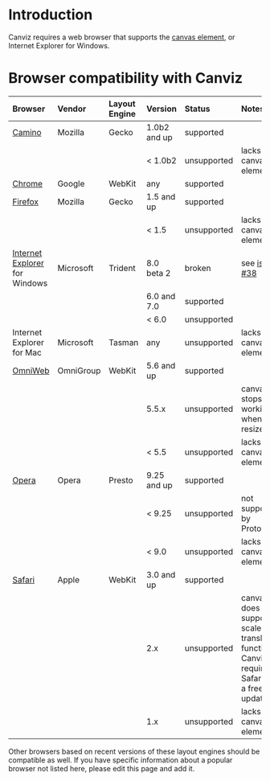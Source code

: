 # Introduction #

Canviz requires a web browser that supports the [canvas element](http://en.wikipedia.org/wiki/Canvas_(HTML_element)), or Internet Explorer for Windows.


# Browser compatibility with Canviz #

| **Browser** | **Vendor** | **Layout Engine** | **Version** | **Status** | **Notes** |
|:------------|:-----------|:------------------|:------------|:-----------|:----------|
| [Camino](http://www.caminobrowser.org/) | Mozilla | Gecko | 1.0b2 and up | supported |  |
|  |  |  | < 1.0b2 | unsupported | lacks canvas element |
| [Chrome](http://www.google.com/chrome) | Google | WebKit | any | supported |  |
| [Firefox](http://www.getfirefox/) | Mozilla | Gecko | 1.5 and up | supported |  |
|  |  |  | < 1.5 | unsupported | lacks canvas element |
| [Internet Explorer](http://www.microsoft.com/ie/) for Windows | Microsoft | Trident | 8.0 beta 2 | broken | see [issue #38](https://code.google.com/p/canviz/issues/detail?id=#38) |
|  |  |  | 6.0 and 7.0 | supported |  |
|  |  |  | < 6.0 | unsupported |  |
| Internet Explorer for Mac | Microsoft | Tasman | any | unsupported | lacks canvas element |
| [OmniWeb](http://www.omnigroup.com/omniweb/) | OmniGroup | WebKit | 5.6 and up | supported |  |
|  |  |  | 5.5.x | unsupported | canvas stops working when resized |
|  |  |  | < 5.5 | unsupported | lacks canvas element |
| [Opera](http://www.opera.com/) | Opera | Presto | 9.25 and up | supported |  |
|  |  |  | < 9.25 | unsupported | not supported by Prototype |
|  |  |  | < 9.0 | unsupported | lacks canvas element |
| [Safari](http://www.apple.com/safari) | Apple | WebKit | 3.0 and up | supported |  |
|  |  |  | 2.x | unsupported | canvas does not support scale or translate functions Canviz requires; Safari 3 is a free update |
|  |  |  | 1.x | unsupported | lacks canvas element |

Other browsers based on recent versions of these layout engines should be compatible as well. If you have specific information about a popular browser not listed here, please edit this page and add it.